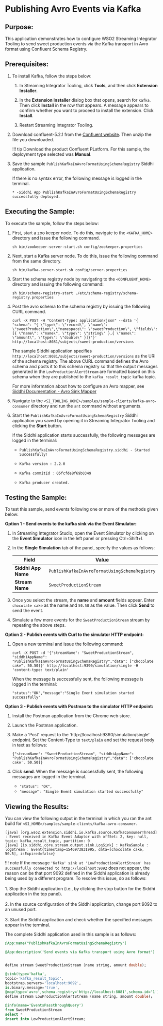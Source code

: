 # Publishing Avro Events via Kafka

## Purpose:

This application demonstrates how to configure WSO2 Streaming Integrator Tooling to send sweet production events via the Kafka transport in Avro format using Confluent Schema Registry.

## Prerequisites:

1. To install Kafka, follow the steps below:

	1. In Streaming Integrator Tooling, click **Tools**, and then click **Extension Installer**.
	
	2. In the **Extension Installer** dialog box that opens, search for `Kafka`. Then click **Install** in the row that appears. A message appears to confirm whether you want to proceed to install the extension. Click **Install**.
	
	3. Restart Streaming Integrator Tooling.

2. Download confluent-5.2.1 from the [Confluent website](https://www.confluent.io/download/). Then unzip the file you downloaded.

    !!! tip
        Download the product Confluent PLatform. For this sample, the deployment type selected was **Manual**.

3. Save the sample `PublishKafkaInAvroFormatUsingSchemaRegistry` Siddhi application.

    If there is no syntax error, the following message is logged in the terminal.
    
    ```
    * -Siddhi App PublishKafkaInAvroFormatUsingSchemaRegistry successfully deployed.
    ```

## Executing the Sample:

To execute the sample, follow the steps below:

1. First, start a zoo keeper node. To do this, navigate to the `<KAFKA_HOME>` directory and issue the following command.

    `sh bin/zookeeper-server-start.sh config/zookeeper.properties`

2. Next, start a Kafka server node. To do this, issue the following command from the same directory.

    `sh bin/kafka-server-start.sh config/server.properties`

3. Start the schema registry node by navigating to the `<CONFLUENT_HOME>` directory and issuing the following command:

    `sh bin/schema-registry-start ./etc/schema-registry/schema-registry.properties`

4. Post the avro schema to the schema registry by issuing the following CURL command.

    ```
    curl -X POST -H "Content-Type: application/json" --data '{ "schema": "{ \"type\": \"record\", \"name\": \"sweetProduction\",\"namespace\": \"sweetProduction\", \"fields\":[{ \"name\": \"name\", \"type\": \"string\" },{ \"name\": \"amount\", \"type\": \"double\" }]}"}' http://localhost:8081/subjects/sweet-production/versions
    ```
   
   The sample Siddhi application specifies `http://localhost:8081/subjects/sweet-production/versions` as the URI of the schema registry. The above CURL command defines the Avro schema and posts it to this schema registry so that the output messages generated in the `LowProductionAlertStream` are formatted based on this schema when they are published to the `kafka_result_topic` kafka topic.
   
   For more information about how to configure an Avro mapper, see [Siddhi Documentation - Avro Sink Mapper](https://siddhi-io.github.io/siddhi-map-avro/api/latest/#avro-sink-mapper)

5. Navigate to the `<SI_TOOLING_HOME>/samples/sample-clients/kafka-avro-consumer` directory and run the `ant` command without arguments.

6. Start the `PublishKafkaInAvroFormatUsingSchemaRegistry` Siddhi application you saved by opening it in Streaming Integrator Tooling and clicking the **Start** button.
    
    If the Siddhi application starts successfully, the following messages are logged in the terminal:
    
    - `PublishKafkaInAvroFormatUsingSchemaRegistry.siddhi - Started Successfully!`
      
    - `Kafka version : 2.2.0`
    
    - `Kafka commitId : 05fcfde8f69b0349`
    
    - `Kafka producer created.`

## Testing the Sample:

To test this sample, send events following one or more of the methods given below:

**Option 1 - Send events to the kafka sink via the Event Simulator:**

1. In Streaming Integrator Studio, open the Event Simulator by clicking on the **Event Simulator** icon in the left panel or pressing Ctrl+Shift+I.

2. In the **Single Simulation** tab of the panel, specify the values as follows:

    | **Field**           | **Value**                                     |
    |---------------------|-----------------------------------------------|
    | **Siddhi App Name** | `PublishKafkaInAvroFormatUsingSchemaRegistry` |
    | **Stream Name**     | `SweetProductionStream`                       |

3. Once you select the stream, the **name** and **amount** fields appear. Enter `chocolate cake` as the name and `50.50` as the value. Then click **Send** to send the event.

4. Simulate a few more events for the `SweetProductionStream` stream by repeating the above steps.

**Option 2 - Publish events with Curl to the simulator HTTP endpoint:**

1. Open a new terminal and issue the following command:

    ```
    curl -X POST -d '{"streamName": "SweetProductionStream", "siddhiAppName": "PublishKafkaInAvroFormatUsingSchemaRegistry","data": ["chocolate cake", 50.50]}' http://localhost:9390/simulation/single -H 'content-type: text/plain'
    ```
   
    When the message is successfully sent, the following message is logged in the terminal:
    
    ```
    "status":"OK","message":"Single Event simulation started successfully"
    ```

**Option 3 - Publish events with Postman to the simulator HTTP endpoint:**

1. Install the Postman application from the Chrome web store.

2. Launch the Postman application.

3. Make a 'Post' request to the 'http://localhost:9390/simulation/single' endpoint. Set the Content-Type to `text/plain` and set the request body in text as follows:

    `{"streamName": "SweetProductionStream", "siddhiAppName": "PublishKafkaInAvroFormatUsingSchemaRegistry","data": ['chocolate cake', 50.50]}`
    
4. Click **send**. When the message is successfully sent, the following messages are logged in the terminal.

    *  `"status": "OK",`
    *  `"message": "Single Event simulation started successfully"`

## Viewing the Results:

You can view the following output in the terminal in which you ran the ant build for `<SI_HOME>/samples/sample-clients/kafka-avro-consumer`.
```
[java] [org.wso2.extension.siddhi.io.kafka.source.KafkaConsumerThread] : Event received in Kafka Event Adaptor with offSet: 2, key: null, topic: kafka_result_topic, partition: 0
[java] [io.siddhi.core.stream.output.sink.LogSink] : KafkaSample : logStream : Event{timestamp=1546973831995, data=[chocolate cake, 50.5], isExpired=false}
```

!!! note
    If the message `'Kafka' sink at 'LowProductionAlertStream' has successfully connected to http://localhost:9092` does not appear, the reason can be that port 9092 defined in the Siddhi application is already being used by a different program. To resolve this issue, do as follows:<br/><br/>
    1. Stop the Siddhi application (i.e., by clicking the stop button for the Siddhi application in the top panel).<br/><br/>
    2. In the source configuration of the Siddhi application, change port 9092 to an unused port.<br/><br/>
    3. Start the Siddhi application and check whether the specified messages appear in the terminal.

The complete Siddhi application used in this sample is as follows:

```sql
@App:name("PublishKafkaInAvroFormatUsingSchemaRegistry")

@App:description('Send events via Kafka transport using Avro format')


define stream SweetProductionStream (name string, amount double);

@sink(type='kafka',
topic='kafka_result_topic',
bootstrap.servers='localhost:9092',
is.binary.message='true',
@map(type='avro',schema.registry='http://localhost:8081',schema.id='1'))
define stream LowProductionAlertStream (name string, amount double);

@info(name='EventsPassthroughQuery')
from SweetProductionStream
select *
insert into LowProductionAlertStream;
```